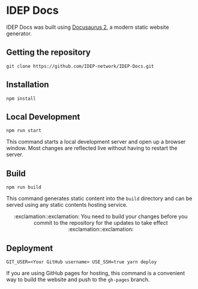 # IDEP Docs

IDEP Docs was built using [Docusaurus 2](https://v2.docusaurus.io/), a modern static website generator.

## Getting the repository

```console
git clone https://github.com/IDEP-network/IDEP-Docs.git
```

## Installation

```console
npm install
```

## Local Development

```console
npm run start
```

This command starts a local development server and open up a browser window. Most changes are reflected live without having to restart the server.

## Build

```console
npm run build
```
This command generates static content into the `build` directory and can be served using any static contents hosting service.

<p align="center">
:exclamation::exclamation: You need to build your changes before you commit to the repository for the updates to take effect :exclamation::exclamation:
</p>

## Deployment

```console
GIT_USER=<Your GitHub username> USE_SSH=true yarn deploy
```

If you are using GitHub pages for hosting, this command is a convenient way to build the website and push to the `gh-pages` branch.
